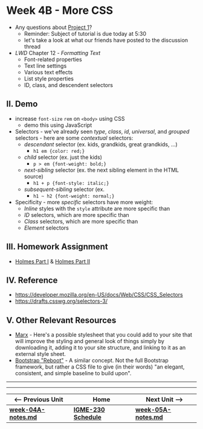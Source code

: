 # Week 4B - More CSS

- Any questions about [Project 1](../projects/project-1.md)?
  - Reminder: Subject of tutorial is due today at 5:30
  - let's take a look at what our friends have posted to the discussion thread
- *LWD* Chapter 12 - *Formatting Text*
  - Font-related properties
  - Text line settings
  - Various text effects
  - List style properties
  - ID, class, and descendent selectors

## II. Demo
- increase `font-size` `rem` on `<body>` using CSS
  - demo this using JavaScript
- Selectors - we've already seen *type*, *class*, *id*, *universal*, and *grouped* selectors - here are some *contextual* selectors:
  - *descendant* selector (ex. kids, grandkids, great grandkids, ...)
    - `h1 em {color: red;}`
  - *child* selector (ex. just the kids)
    - `p > em {font-weight: bold;}`
  - *next-sibling* selector (ex. the next sibling element in the HTML source)
    - `h1 + p {font-style: italic;}`
  - *subsequent-sibling* selector (ex. 
    - `h1 ~ h2 {font-weight: normal;}`
- Specificity - more *specific* selectors have more weight: 
  - *Inline* styles with the `style` attribute are more specific than
  - *ID* selectors, which are more specific than
  - *Class* selectors, which are more specific than
  - *Element* selectors


## III. Homework Assignment

- [Holmes Part I](https://github.com/tonethar/IGME-235-Shared/blob/master/notes/holmes-part-1.md) & [Holmes Part II](https://github.com/tonethar/IGME-235-Shared/blob/master/notes/holmes-part-2.md)
 
## IV. Reference
- https://developer.mozilla.org/en-US/docs/Web/CSS/CSS_Selectors
- https://drafts.csswg.org/selectors-3/

## V. Other Relevant Resources
- [Marx](https://mblode.github.io/marx/) - Here's a possible stylesheet that you could add to your site that will improve the styling and general look of things simply by downloading it, adding it to your site structure, and linking to it as an external style sheet.
- [Bootstrap "Reboot"](https://getbootstrap.com/docs/4.3/content/reboot/) - A similar concept.  Not the full Bootstrap framework, but rather a CSS file to give (in their words) "an elegant, consistent, and simple baseline to build upon".

<hr><hr>

| <-- Previous Unit | Home | Next Unit -->
| --- | --- | --- 
| [**week-04A-notes.md**](week-04A-notes.md)     |  [**IGME-230 Schedule**](../schedule.md) | [**week-05A-notes.md**](week-05A-notes.md)

